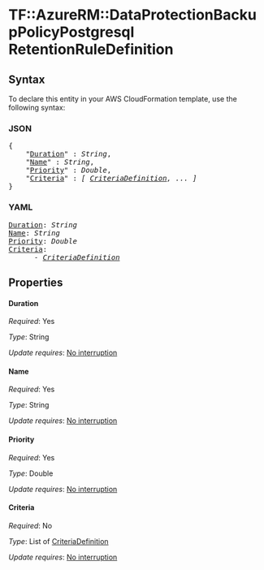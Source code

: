 # TF::AzureRM::DataProtectionBackupPolicyPostgresql RetentionRuleDefinition

## Syntax

To declare this entity in your AWS CloudFormation template, use the following syntax:

### JSON

<pre>
{
    "<a href="#duration" title="Duration">Duration</a>" : <i>String</i>,
    "<a href="#name" title="Name">Name</a>" : <i>String</i>,
    "<a href="#priority" title="Priority">Priority</a>" : <i>Double</i>,
    "<a href="#criteria" title="Criteria">Criteria</a>" : <i>[ <a href="criteriadefinition.md">CriteriaDefinition</a>, ... ]</i>
}
</pre>

### YAML

<pre>
<a href="#duration" title="Duration">Duration</a>: <i>String</i>
<a href="#name" title="Name">Name</a>: <i>String</i>
<a href="#priority" title="Priority">Priority</a>: <i>Double</i>
<a href="#criteria" title="Criteria">Criteria</a>: <i>
      - <a href="criteriadefinition.md">CriteriaDefinition</a></i>
</pre>

## Properties

#### Duration

_Required_: Yes

_Type_: String

_Update requires_: [No interruption](https://docs.aws.amazon.com/AWSCloudFormation/latest/UserGuide/using-cfn-updating-stacks-update-behaviors.html#update-no-interrupt)

#### Name

_Required_: Yes

_Type_: String

_Update requires_: [No interruption](https://docs.aws.amazon.com/AWSCloudFormation/latest/UserGuide/using-cfn-updating-stacks-update-behaviors.html#update-no-interrupt)

#### Priority

_Required_: Yes

_Type_: Double

_Update requires_: [No interruption](https://docs.aws.amazon.com/AWSCloudFormation/latest/UserGuide/using-cfn-updating-stacks-update-behaviors.html#update-no-interrupt)

#### Criteria

_Required_: No

_Type_: List of <a href="criteriadefinition.md">CriteriaDefinition</a>

_Update requires_: [No interruption](https://docs.aws.amazon.com/AWSCloudFormation/latest/UserGuide/using-cfn-updating-stacks-update-behaviors.html#update-no-interrupt)

